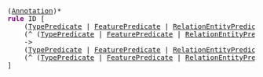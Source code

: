<pre class="highlight highlight-html">
(<a href="#Annotation-Syntax">Annotation</a>)*
<span style="font-weight:bold;color:purple">rule</span> ID [
	(<a href="#TypePredicate-Syntax">TypePredicate</a> | <a href="#FeaturePredicate-Syntax">FeaturePredicate</a> | <a href="#RelationEntityPredicate-Syntax">RelationEntityPredicate</a> | <a href="#SameAsPredicate-Syntax">SameAsPredicate</a> | <a href="#DifferentFromPredicate-Syntax">DifferentFromPredicate</a>)
	(^ (<a href="#TypePredicate-Syntax">TypePredicate</a> | <a href="#FeaturePredicate-Syntax">FeaturePredicate</a> | <a href="#RelationEntityPredicate-Syntax">RelationEntityPredicate</a> | <a href="#SameAsPredicate-Syntax">SameAsPredicate</a> | <a href="#DifferentFromPredicate-Syntax">DifferentFromPredicate</a>))*
	->
	(<a href="#TypePredicate-Syntax">TypePredicate</a> | <a href="#FeaturePredicate-Syntax">FeaturePredicate</a> | <a href="#RelationEntityPredicate-Syntax">RelationEntityPredicate</a> | <a href="#SameAsPredicate-Syntax">SameAsPredicate</a> | <a href="#DifferentFromPredicate-Syntax">DifferentFromPredicate</a>)
	(^ (<a href="#TypePredicate-Syntax">TypePredicate</a> | <a href="#FeaturePredicate-Syntax">FeaturePredicate</a> | <a href="#RelationEntityPredicate-Syntax">RelationEntityPredicate</a> | <a href="#SameAsPredicate-Syntax">SameAsPredicate</a> | <a href="#DifferentFromPredicate-Syntax">DifferentFromPredicate</a>))*
]
</pre>
